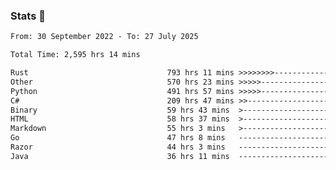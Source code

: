 ### Stats 👋
<!--START_SECTION:waka-->

```txt
From: 30 September 2022 - To: 27 July 2025

Total Time: 2,595 hrs 14 mins

Rust                               793 hrs 11 mins >>>>>>>>-----------------   30.56 %
Other                              570 hrs 23 mins >>>>>--------------------   21.98 %
Python                             491 hrs 57 mins >>>>>--------------------   18.96 %
C#                                 209 hrs 47 mins >>-----------------------   08.08 %
Binary                             59 hrs 43 mins  >------------------------   02.30 %
HTML                               58 hrs 37 mins  >------------------------   02.26 %
Markdown                           55 hrs 3 mins   >------------------------   02.12 %
Go                                 47 hrs 8 mins   -------------------------   01.82 %
Razor                              44 hrs 3 mins   -------------------------   01.70 %
Java                               36 hrs 11 mins  -------------------------   01.39 %
```

<!--END_SECTION:waka-->

<!--
**buhaytza2005/buhaytza2005** is a ✨ _special_ ✨ repository because its `README.md` (this file) appears on your GitHub profile.

Here are some ideas to get you started:

- 🔭 I’m currently working on ...
- 🌱 I’m currently learning ...
- 👯 I’m looking to collaborate on ...
- 🤔 I’m looking for help with ...
- 💬 Ask me about ...
- 📫 How to reach me: ...
- 😄 Pronouns: ...
- ⚡ Fun fact: ...
-->



